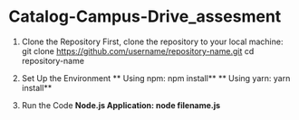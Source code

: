 # Catalog-Campus-Drive_assesment
1. Clone the Repository
First, clone the repository to your local machine:
git clone https://github.com/username/repository-name.git
cd repository-name

3. Set Up the Environment
  ** Using npm: npm install**
 **  Using yarn: yarn install**
   
 5. Run the Code
    **Node.js Application: node filename.js**

